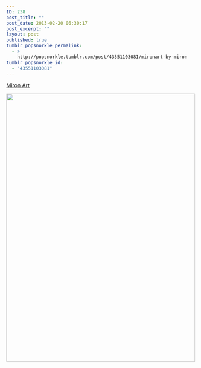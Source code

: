 ```yaml
---
ID: 238
post_title: ""
post_date: 2013-02-20 06:30:17
post_excerpt: ""
layout: post
published: true
tumblr_popsnorkle_permalink:
  - >
    http://popsnorkle.tumblr.com/post/43551103081/mironart-by-miron
tumblr_popsnorkle_id:
  - "43551103081"
---
```

<a href="http://mironart.tumblr.com/">Miron Art</a>
<p><img alt="" src="http://25.media.tumblr.com/85b37b960fa6fad3b3ba35bd27ab668e/tumblr_mhijw8lfwR1rrvlodo1_500.gif" width="500" height="709" /></p>